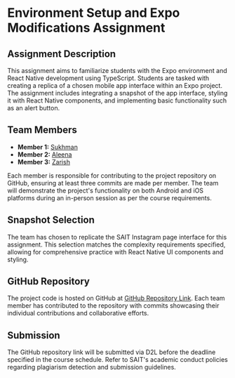 # Environment Setup and Expo Modifications Assignment

## Assignment Description
This assignment aims to familiarize students with the Expo environment and React Native development using TypeScript. Students are tasked with creating a replica of a chosen mobile app interface within an Expo project. The assignment includes integrating a snapshot of the app interface, styling it with React Native components, and implementing basic functionality such as an alert button.

## Team Members
- **Member 1:** [Sukhman](https://github.com/SUKHMAN-SINGH-1612)
- **Member 2:** [Aleena](https://github.com/Aleenaali24)
- **Member 3:** [Zarish](https://github.com/zarishbilal)

Each member is responsible for contributing to the project repository on GitHub, ensuring at least three commits are made per member. The team will demonstrate the project's functionality on both Android and iOS platforms during an in-person session as per the course requirements.

## Snapshot Selection
The team has chosen to replicate the SAIT Instagram page interface for this assignment. This selection matches the complexity requirements specified, allowing for comprehensive practice with React Native UI components and styling.

## GitHub Repository
The project code is hosted on GitHub at [GitHub Repository Link](https://github.com/SUKHMAN-SINGH-1612/cprg303-assignment01). Each team member has contributed to the repository with commits showcasing their individual contributions and collaborative efforts.

## Submission
The GitHub repository link will be submitted via D2L before the deadline specified in the course schedule. Refer to SAIT's academic conduct policies regarding plagiarism detection and submission guidelines.

